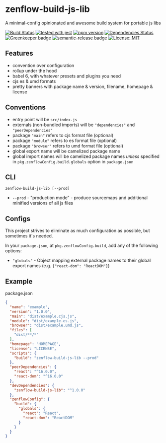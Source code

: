 # zenflow-build-js-lib

A minimal-config opinionated and awesome build system for portable js libs

[![Build Status](https://travis-ci.org/zenflow/zenflow-build-js-lib.svg?branch=master)](https://travis-ci.org/zenflow/zenflow-build-js-lib)
[![tested with jest](https://img.shields.io/badge/tested_with-jest-99424f.svg)](https://github.com/facebook/jest)
[![npm version](https://badge.fury.io/js/zenflow-build-js-lib.svg)](https://www.npmjs.com/package/zenflow-build-js-lib)
[![Dependencies Status](https://david-dm.org/zenflow/zenflow-build-js-lib.svg)](https://david-dm.org/zenflow/zenflow-build-js-lib)
[![Greenkeeper badge](https://badges.greenkeeper.io/zenflow/zenflow-build-js-lib.svg)](https://greenkeeper.io/)
[![semantic-release badge](https://img.shields.io/badge/%20%20%F0%9F%93%A6%F0%9F%9A%80-semantic--release-e10079.svg)](https://github.com/zenflow/zenflow-build-js-lib/blob/master/CHANGELOG.md)
[![License: MIT](https://img.shields.io/badge/License-MIT-yellow.svg)](https://opensource.org/licenses/MIT)

## Features

- convention over configuration
- rollup under the hood
- babel 6, with whatever presets and plugins you need
- cjs es & umd formats
- pretty banners with package name & version, filename, homepage & license

## Conventions

- entry point will be `src/index.js`
- externals (non-bundled imports) will be `"dependencies"` and `"peerDependencies"`
- package `"main"` refers to cjs format file (optional)
- package `"module"` refers to es format file (optional)
- package `"browser"` refers to umd format file (optional)
- global export name will be camelized package name
- global import names will be camelized package names *unless* specified in `pkg.zenflowConfig.build.globals` option in `package.json`

## CLI

`zenflow-build-js-lib [--prod]`

- `--prod` - "production mode" - produce sourcemaps and additional minified versions of all js files

## Configs

This project strives to eliminate as much configuration as possible, but sometimes it's needed.

In your `package.json`, at `pkg.zenflowConfig.build`, add any of the following options:

- `"globals"` - Object mapping external package names to their global export names (e.g. `{"react-dom": "ReactDOM"}`)

## Example

package.json

```json
{
  "name": "example",
  "version": "1.0.0",
  "main": "dist/example.cjs.js",
  "module": "dist/example.es.js",
  "browser": "dist/example.umd.js",
  "files": [
    "dist/**/*"
  ],
  "homepage": "HOMEPAGE",
  "license": "LICENSE",
  "scripts": {
    "build": "zenflow-build-js-lib --prod"
  },
  "peerDependencies": {
    "react": "^16.0.0",
    "react-dom": "^16.0.0"
  },
  "devDependencies": {
    "zenflow-build-js-lib": "^1.0.0"
  },
  "zenflowConfig": {
    "build": {
      "globals": {
        "react": "React",
        "react-dom": "ReactDOM"
      }
    }
  }
}

```
